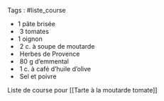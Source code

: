 Tags : #liste_course

- 1 pâte brisée
-  3 tomates  
- 1 oignon  
-  2 c. à soupe de moutarde  
-  Herbes de Provence  
-  80 g d’emmental  
-  1 c. à café d’huile d’olive  
-  Sel et poivre 

Liste de course pour [[Tarte à la moutarde tomate]]